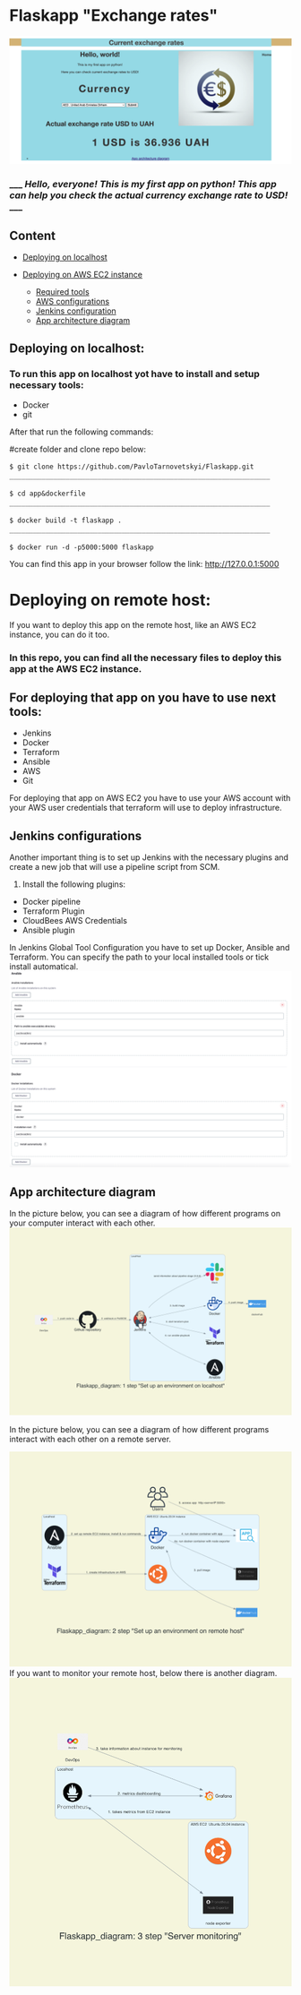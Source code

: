# Flaskapp "Exchange rates" 

![Main image](img/flaskapp.png)

### ___ *Hello, everyone! This is my first app on python! This app can help you check the actual currency exchange rate to USD!* ___

## Content
* [Deploying on localhost](#deploying-on-localhost)

* [Deploying on AWS EC2 instance](#deploying-on-remote-host)
    * [Required tools](#for-deploying-that-app-on-you-have-to-use-next-tools)
    * [AWS configurations](#aws-configuration)
    * [Jenkins configuration](#jenkins-configurations)
    * [App architecture diagram](#app-architecture-diagram)
## Deploying on localhost:
### To run this app on localhost yot have to install and setup necessary tools:
- Docker
- git

After that run the following commands:

#create folder and clone repo below:
```
$ git clone https://github.com/PavloTarnovetskyi/Flaskapp.git
_________________________________________________________________

$ cd app&dockerfile
_________________________________________________________________

$ docker build -t flaskapp .
_________________________________________________________________

$ docker run -d -p5000:5000 flaskapp
```
You can find this app in your browser follow the link: http://127.0.0.1:5000 


# Deploying on remote host:
If you want to deploy this app on the remote host, like an AWS EC2 instance, you can do it too.
### In this repo, you can find all the necessary files to deploy this app at the AWS EC2 instance.


## For deploying that app on  you have to use next tools:
- Jenkins 
- Docker
- Terraform
- Ansible
- AWS 
- Git 

 For deploying that app on AWS EC2 you have to use your AWS account with your AWS user credentials that terraform will use to deploy infrastructure.

## Jenkins configurations
 Another important thing is to set up Jenkins with the necessary plugins and create a new job that will use a pipeline script from SCM.
 1. Install the following plugins:
- Docker pipeline
- Terraform Plugin
- CloudBees AWS Credentials
- Ansible plugin

 In Jenkins Global Tool Configuration you have to set up Docker, Ansible and Terraform. You can specify the path to your local installed tools or tick install automatical.
![image](img/jenkins_gtc.png)

## App architecture diagram
In the picture below, you can see a diagram of how different programs on your computer interact with each other.
![image](app&dockerfile/static/img/flaskapp_diagram:_1_step_"set_up_an_environment_on_localhost".png)

In the picture below, you can see a diagram of how different programs interact with each other on a remote server.

![image](app&dockerfile/static/img/flaskapp_diagram%3A_2_step_%22set_up_an_environment_on_remote_host%22.png)
If you want to monitor your remote host, below there is another diagram. 
![image](app&dockerfile/static/img/flaskapp_diagram:_3_step_"server_monitoring".png)
  


